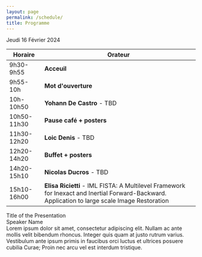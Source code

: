 ```yaml
---
layout: page
permalink: /schedule/
title: Programme
---
```

Jeudi 16 Février 2024

| Horaire      | Orateur              |
|------------- |----------------------|
| 9h30-9h55   | **Acceuil**              |
| 9h55-10h    | **Mot d'ouverture**      |
| 10h-10h50   | **Yohann De Castro** - TBD     |
| 10h50-11h30 | **Pause café + posters** |
| 11h30-12h20 | **Loic Denis**  - TBD          |
| 12h20-14h20 | **Buffet + posters**     |
| 14h20-15h10 | **Nicolas Ducros** - TBD      |
| 15h10-16h00 | **Elisa Ricietti** - IML FISTA: A Multilevel Framework for Inexact and Inertial Forward-Backward. Application to large scale Image Restoration       |


<div class="speaker-container">
    <div class="presentation-title">Title of the Presentation</div>
    <div class="speaker-name">Speaker Name</div>
    <div class="speaker-abstract">
        Lorem ipsum dolor sit amet, consectetur adipiscing elit. Nullam ac ante mollis velit bibendum rhoncus.
        Integer quis quam at justo rutrum varius. Vestibulum ante ipsum primis in faucibus orci luctus et ultrices
        posuere cubilia Curae; Proin nec arcu vel est interdum tristique.
    </div>
</div>

